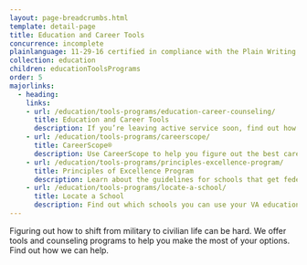 ```yaml
---
layout: page-breadcrumbs.html
template: detail-page
title: Education and Career Tools
concurrence: incomplete
plainlanguage: 11-29-16 certified in compliance with the Plain Writing Act
collection: education
children: educationToolsPrograms
order: 5
majorlinks:
  - heading:
    links:
    - url: /education/tools-programs/education-career-counseling/
      title: Education and Career Tools
      description: If you’re leaving active service soon, find out how to get free educational and career counseling (also called Chapter 36).
    - url: /education/tools-programs/careerscope/
      title: CareerScope®
      description: Use CareerScope to help you figure out the best career path for you when you leave active service.
    - url: /education/tools-programs/principles-excellence-program/
      title: Principles of Excellence Program
      description: Learn about the guidelines for schools that get federal funding through programs such as the GI Bill.
    - url: /education/tools-programs/locate-a-school/
      title: Locate a School
      description: Find out which schools you can use your VA education benefits at before you apply.
---
```


<div class="va-introtext">

Figuring out how to shift from military to civilian life can be hard. We offer tools and counseling programs to help you make the most of your options. Find out how we can help.

</div>
